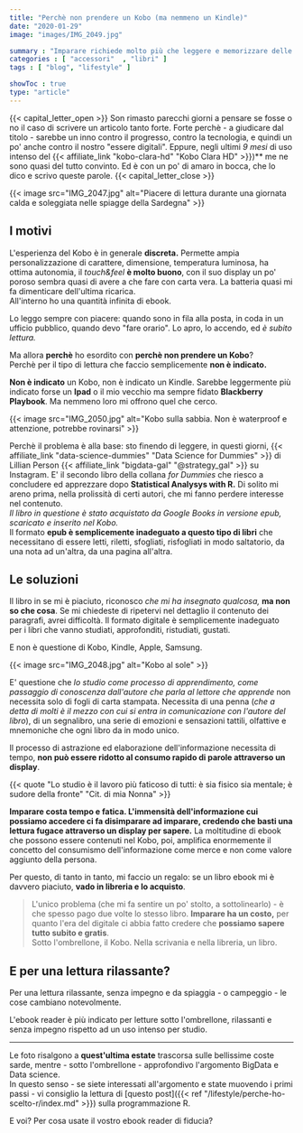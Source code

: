 ```yaml
---
title: "Perchè non prendere un Kobo (ma nemmeno un Kindle)"
date: "2020-01-29"
image: "images/IMG_2049.jpg"

summary : "Imparare richiede molto più che leggere e memorizzare delle parole stampate su un display. E gli e-reader si dimostrano impreparati su questo frangente."
categories : [ "accessori"  , "libri" ]
tags : [ "blog", "lifestyle" ]

showToc : true
type: "article"
---
```


{{< capital_letter_open >}}
Son rimasto parecchi giorni a pensare se fosse o no il caso di scrivere un articolo tanto forte. Forte perchè - a giudicare dal titolo - sarebbe un inno contro il progresso, contro la tecnologia, e quindi un po' anche contro il nostro "essere digitali".
Eppure, negli ultimi _9 mesi_ di uso intenso del {{< affiliate_link "kobo-clara-hd" "Kobo Clara HD" >}})** me ne sono quasi del tutto convinto. Ed è con un po' di amaro in bocca, che lo dico e scrivo queste parole.
{{< capital_letter_close >}}

{{< image src="IMG_2047.jpg" alt="Piacere di lettura durante una giornata calda e soleggiata nelle spiagge della Sardegna" >}}

## I motivi

L'esperienza del Kobo è in generale **discreta.** Permette ampia personalizzazione di carattere, dimensione, temperatura luminosa, ha ottima autonomia, il _touch&feel_ **è molto buono**, con il suo display un po' poroso sembra quasi di avere a che fare con carta vera. La batteria quasi mi fa dimenticare dell'ultima ricarica.  
All'interno ho una quantità infinita di ebook.

Lo leggo sempre con piacere: quando sono in fila alla posta, in coda in un ufficio pubblico, quando devo "fare orario". Lo apro, lo accendo, ed _è subito lettura._

Ma allora **perchè** ho esordito con **perchè non prendere un Kobo**?  
Perchè per il tipo di lettura che faccio semplicemente **non è indicato.**

**Non è indicato** un Kobo, non è indicato un Kindle. Sarebbe leggermente più indicato forse un **Ipad** o il mio vecchio ma sempre fidato **Blackberry Playbook**. Ma nemmeno loro mi offrono quel che cerco.

{{< image src="IMG_2050.jpg" alt="Kobo sulla sabbia. Non è waterproof e attenzione, potrebbe rovinarsi" >}}

Perchè il problema è alla base: sto finendo di leggere, in questi giorni, {{< affiliate_link "data-science-dummies" "Data Science for Dummies" >}} di Lillian Person {{< affiliate_link "bigdata-gal" "@strategy\_gal" >}} su Instagram. E' il secondo libro della collana _for Dummies_ che riesco a concludere ed apprezzare dopo **Statistical Analysys with R.** Di solito mi areno prima, nella prolissità di certi autori, che mi fanno perdere interesse nel contenuto.  
_Il libro in questione è stato acquistato da Google Books in versione epub, scaricato e inserito nel Kobo._  
Il formato **epub è semplicemente inadeguato a questo tipo di libri** che necessitano di essere letti, riletti, sfogliati, risfogliati in modo saltatorio, da una nota ad un'altra, da una pagina all'altra.

## Le soluzioni

Il libro in se mi è piaciuto, riconosco _che mi ha insegnato qualcosa,_ **ma non so che cosa**. Se mi chiedeste di ripetervi nel dettaglio il contenuto dei paragrafi, avrei difficoltà. Il formato digitale è semplicemente inadeguato per i libri che vanno studiati, approfonditi, ristudiati, gustati.

E non è questione di Kobo, Kindle, Apple, Samsung.

{{< image src="IMG_2048.jpg" alt="Kobo al sole" >}}

E' questione che _lo studio come processo di apprendimento, come passaggio di conoscenza dall'autore che parla al lettore che apprende_ non necessita solo di fogli di carta stampata. Necessita di una penna (_che a detta di molti è il mezzo con cui si entra in comunicazione con l'autore del libro_), di un segnalibro, una serie di emozioni e sensazioni tattili, olfattive e mnemoniche che ogni libro da in modo unico.

Il processo di astrazione ed elaborazione dell'informazione necessita di tempo, **non può essere ridotto al consumo rapido di parole attraverso un display**.

{{< quote "Lo studio è il lavoro più faticoso di tutti: è sia fisico sia mentale; è sudore della fronte" "Cit. di mia Nonna" >}}

**Imparare costa tempo e fatica. L'immensità dell'informazione cui possiamo accedere ci fa disimparare ad imparare, credendo che basti una lettura fugace attraverso un display per sapere.** La moltitudine di ebook che possono essere contenuti nel Kobo, poi, amplifica enormemente il concetto del consumismo dell'informazione come merce e non come valore aggiunto della persona.

Per questo, di tanto in tanto, mi faccio un regalo: se un libro ebook mi è davvero piaciuto, **vado in libreria e lo acquisto**.

> L'unico problema (che mi fa sentire un po' stolto, a sottolinearlo) - è che spesso pago due volte lo stesso libro. **Imparare ha un costo,** per quanto l'era del digitale ci abbia fatto credere che **possiamo sapere tutto subito e gratis**.  
> Sotto l'ombrellone, il Kobo. Nella scrivania e nella libreria, un libro.

## E per una lettura rilassante?

Per una lettura rilassante, senza impegno e da spiaggia - o campeggio - le cose cambiano notevolmente.

L'ebook reader è più indicato per letture sotto l'ombrellone, rilassanti e senza impegno rispetto ad un uso intenso per studio.

* * *

Le foto risalgono a **quest'ultima estate** trascorsa sulle bellissime coste sarde, mentre - sotto l'ombrellone - approfondivo l'argomento BigData e Data science.  
In questo senso - se siete interessati all'argomento e state muovendo i primi passi - vi consiglio la lettura di [questo post]({{< ref "/lifestyle/perche-ho-scelto-r/index.md" >}}) sulla programmazione R.

E voi? Per cosa usate il vostro ebook reader di fiducia?
